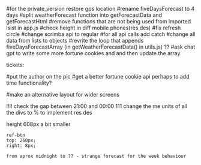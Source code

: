 


#for the private_version restore gps location <!--completed-->
#rename fiveDaysForecast to 4 days <!--completed-->
#split weatherForecast function into getForecastData and getForecastHtml <!--completed-->
#remove functions that are not being used from imported lsist in app.js <!--completed-->
#check height in diff mobile phones(res des) <!--completed-->
#fix refresh circle
#change scrimba api to regular
#for all api calls add catch
#change all data from lists to objects
#revrite the loop that appends fiveDaysForecastArray (in getWeatherForecastData() in utils.js) ??
#ask chat gpt to write some more fortune cookies and and then update the array <!--completed-->

tickets:

#put the author on the pic <!--completed-->
#get a better fortune cookie api <!--completed--> perhaps to add time functionality?

#make an alternative layout for wider screens




!!!! check the gap between 21:00 and 00:00 <!--completed-->
111 change the me units of all the divs to % to implement res des



<!-- const htmlString = `
    <div class='week-main-div' id='week-main-div'>
        <div class='quote-div' id='quote-div'></div>
        <div class='forecast-h-div' id='forecast-h-div'>
        // 4 divs(each 3hours forecast) (time, icon, temp, humidity)
        </div>
        <div class='forecast-d-div' id='forecast-d-div'>
        6 divs(each for a day) (monday, humidity, day/night icon, day/night temp)
        </div>
    </div>` --> height 608px a bit smaller


    ref-btn 
    top: 260px;
    right: 8px;

    from aprox midnight to ?? - strange forecast for the week behaviour